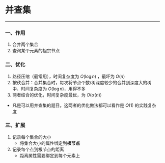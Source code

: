 # 并查集

---

### 一、作用

1. 合并两个集合
2. 查询某个元素的祖宗节点

### 二、优化

1. 路径压缩（最常用），时间复杂度为 $O(\log n)$ ，最坏为 $O(n)$ 
2. 按秩合并：合并集合时，每次将节点个数/树深度较少的合并到深度大的树中，时间复杂度为 $O(\log n)$，用得不多
3. 两者结合的优化，时间复杂度最优，为 $O(\alpha (n))$ 

- 凡是可以用并查集的题目，这两者的优化做法都可以看作是 $O(1)$ 的实践复杂度 

### 三、扩展

1. 记录每个集合的大小
	- 将集合大小的属性绑定到**根节点**
2. 记录每个点到根节点的距离
	- 距离属性需要绑定到每个元素上